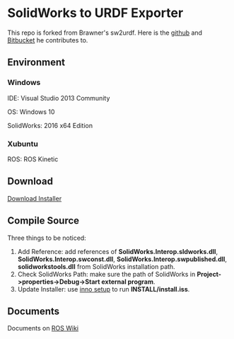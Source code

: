 # SolidWorks to URDF Exporter #

This repo is forked from Brawner's sw2urdf. Here is the [github](https://github.com/gavanderhoorn/sw2urdf) and [Bitbucket](https://bitbucket.org/brawner/sw2urdf) he contributes to.

## Environment ##

### Windows ###

IDE: Visual Studio 2013 Community

OS: Windows 10

SolidWorks: 2016 x64 Edition

### Xubuntu ###

ROS: ROS Kinetic

## Download ##

[Download Installer](https://github.com/Sayter99/sw2urdf/releases/download/v1.0/sw2urdfSetup.exe)

## Compile Source ##

Three things to be noticed:

1. Add Reference: add references of **SolidWorks.Interop.sldworks.dll**, **SolidWorks.Interop.swconst.dll**, **SolidWorks.Interop.swpublished.dll**, **solidworkstools.dll** from SolidWorks installation path.
2. Check SolidWorks Path: make sure the path of SolidWorks in **Project->properties->Debug->Start external program**.
3. Update Installer: use [inno setup](http://www.jrsoftware.org/isinfo.php) to run **INSTALL/install.iss**.

## Documents ##

Documents on [ROS Wiki](http://wiki.ros.org/sw_urdf_exporter)

